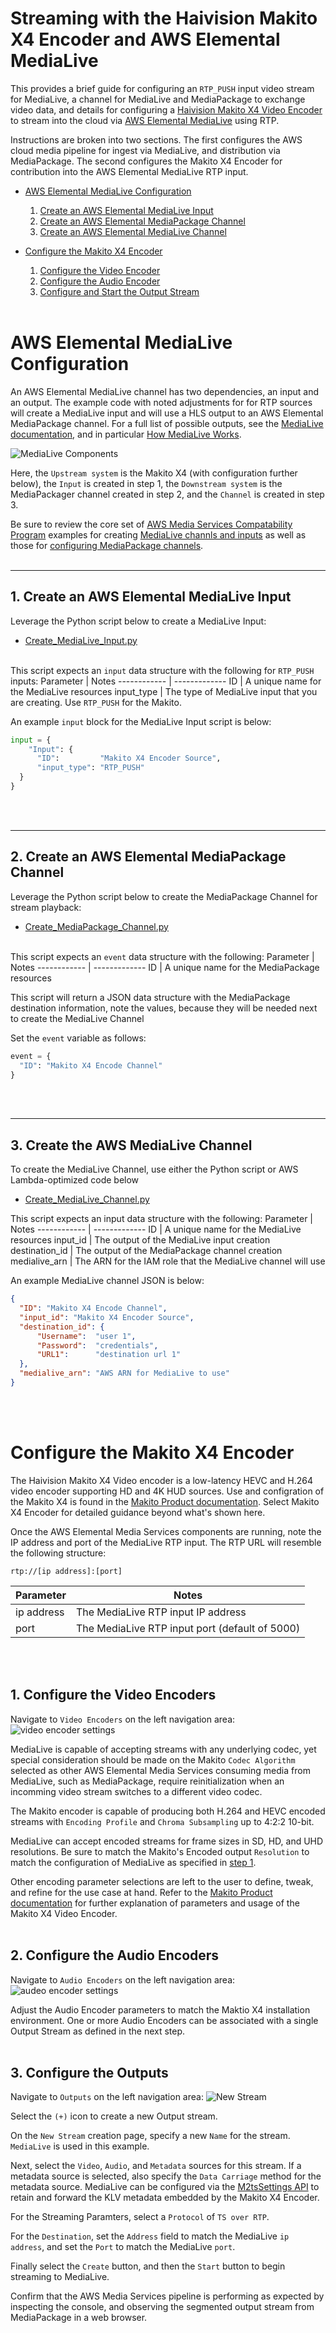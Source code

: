 # Streaming with the Haivision Makito X4 Encoder and AWS Elemental MediaLive

This provides a brief guide for configuring an `RTP_PUSH` input video stream for MediaLive, a channel for MediaLive and MediaPackage to exchange video data, and details for configuring a [Haivision Makito X4 Video Encoder](https://www.haivision.com/products/makito-series/makito-x4-video-encoder/) to stream into the cloud via [AWS Elemental MediaLive](https://aws.amazon.com/medialive/) using RTP.

Instructions are broken into two sections.  The first configures the AWS cloud media pipeline for ingest via MediaLive, and distribution via MediaPackage.  The second configures the Makito X4 Encoder for contribution into the AWS Elemental MediaLive RTP input.
-  [AWS Elemental MediaLive Configuration](#aws-elemental-medialive-configuration)
    1. [Create an AWS Elemental MediaLive Input](#1-create-an-aws-elemental-medialive-input)
    2. [Create an AWS Elemental MediaPackage Channel](#2-create-an-aws-elemental-mediapackage-channel)
    3. [Create an AWS Elemental MediaLive Channel](#3-create-the-aws-medialive-channel)

- [Configure the Makito X4 Encoder](#configure-the-maktio-x4-encoder)
    1. [Configure the Video Encoder](#1-configure-the-video-encoders)
    2. [Configure the Audio Encoder](#2-configure-the-audio-encoders)
    3. [Configure and Start the Output Stream](#3-configure-the-outputs)
<br><br>

# AWS Elemental MediaLive Configuration
An AWS Elemental MediaLive channel has two dependencies, an input and an output.  The example code with noted adjustments for for RTP sources will create a MediaLive input and will use a HLS output to an AWS Elemental MediaPackage channel.  For a full list of possible outputs, see the [MediaLive documentation](https://docs.aws.amazon.com/medialive/latest/ug/what-is.html), and in particular [How MediaLive Works](https://docs.aws.amazon.com/medialive/latest/ug/how-medialive-works-channels.html).

![MediaLive Components](./images/components-4main.png)

Here, the `Upstream system` is the Makito X4 (with configuration further below), the `Input` is created in step 1, the `Downstream system` is the MediaPackager channel created in step 2, and the `Channel` is created in step 3.

Be sure to review the core set of [AWS Media Services Compatability Program](https://aws.amazon.com/media-services/resources/compatibility/) examples for creating [MediaLive channls and inputs](https://github.com/aws-samples/aws-media-services-tools/tree/master/MediaLive/Compatibility/Examples) as well as those for [configuring MediaPackage channels](https://github.com/aws-samples/aws-media-services-tools/tree/master/MediaPackage/Compatibility/Examples).
<br><br>

---
## 1. Create an AWS Elemental MediaLive Input

Leverage the Python script below to create a MediaLive Input:
- [Create_MediaLive_Input.py](https://github.com/aws-samples/aws-media-services-tools/tree/master/MediaLive/Compatibility/Examples/Create_MediaLive_Input.py) 
<br><br>

This script expects an `input` data structure with the following for `RTP_PUSH` inputs:
Parameter | Notes
------------ | -------------
ID | A unique name for the MediaLive resources
input_type | The type of MediaLive input that you are creating.  Use `RTP_PUSH` for the Makito.
<br>

An example `input` block for the MediaLive Input script is below:
```Python
input = {
    "Input": {
      "ID":         "Makito X4 Encoder Source",
      "input_type": "RTP_PUSH"
  }
}
```
<br><br>

---
## 2. Create an AWS Elemental MediaPackage Channel

Leverage the Python script below to create the MediaPackage Channel for stream playback:
- [Create_MediaPackage_Channel.py](https://github.com/aws-samples/aws-media-services-tools/tree/master/MediaPackage/Compatibility/Examples/Create_MediaPackage_Channel.py)
<br><br>

This script expects an `event` data structure with the following:
Parameter | Notes
------------ | -------------
ID | A unique name for the MediaPackage resources
<br>

This script will return a JSON data structure with the MediaPackage destination information, note the values, because they will be needed next to create the MediaLive Channel

Set the `event` variable as follows:
```Python
event = {
  "ID": "Makito X4 Encode Channel"
}
```
<br><br>

---
## 3. Create the AWS MediaLive Channel
To create the MediaLive Channel, use either the Python script or AWS Lambda-optimized code below
- [Create_MediaLive_Channel.py](https://github.com/aws-samples/aws-media-services-tools/tree/master/MediaLive/Compatibility/Examples/Create_MediaLive_Channel.py)

This script expects an input data structure with the following:
Parameter | Notes
------------ | -------------
ID | A unique name for the MediaLive resources
input_id | The output of the MediaLive input creation
destination_id | The output of the MediaPackage channel creation
medialive_arn | The ARN for the IAM role that the MediaLive channel will use

An example MediaLive channel JSON is below:

```JSON
{
  "ID": "Makito X4 Encode Channel",
  "input_id": "Makito X4 Encoder Source",
  "destination_id": {
      "Username":  "user 1",
      "Password":  "credentials",
      "URL1":      "destination url 1"
  },
  "medialive_arn": "AWS ARN for MediaLive to use"
}
```
<br><br>


# Configure the Makito X4 Encoder
The Haivision Makito X4 Video encoder is a low-latency HEVC and H.264 video encoder supporting HD and 4K HUD sources. Use and configration of the Makito X4 is found in the [Makito Product documentation](https://doc.haivision.com/Makito). Select Makito X4 Encoder for detailed guidance beyond what's shown here.

Once the AWS Elemental Media Services components are running, note the IP address and port of the MediaLive RTP input.  The RTP URL will resemble the following structure:
```
rtp://[ip address]:[port]
```
Parameter | Notes
------------ | -------------
ip address | The MediaLive RTP input IP address
port | The MediaLive RTP input port (default of 5000)
<br><br>

## 1. Configure the Video Encoders
Navigate to `Video Encoders` on the left navigation area:
![video encoder settings](./images/x4_video_encoder.png)

MediaLive is capable of accepting streams with any underlying codec, yet special consideration should be made on the Makito `Codec Algorithm` selected as other AWS Elemental Media Services consuming media from MediaLive, such as MediaPackage, require reinitialization when an incomming video stream switches to a different video codec.

The Makito encoder is capable of producing both H.264 and HEVC encoded streams with `Encoding Profile` and `Chroma Subsampling` up to 4:2:2 10-bit.  

MediaLive can accept encoded streams for frame sizes in SD, HD, and UHD resolutions.  Be sure to match the Makito's Encoded output `Resolution` to match the configuration of MediaLive as specified in [step 1](#1-create-an-aws-elemental-medialive-input).

Other encoding parameter selections are left to the user to define, tweak, and refine for the use case at hand.  Refer to the [Makito Product documentation](https://doc.haivision.com/Makito) for further explanation of parameters and usage of the Makito X4 Video Encoder.
<br><br>

## 2. Configure the Audio Encoders
Navigate to `Audio Encoders` on the left navigation area:
![audeo encoder settings](./images/x4_audio_encoder.png)

Adjust the Audio Encoder parameters to match the Maktio X4 installation environment.  One or more Audio Encoders can be associated with a single Output Stream as defined in the next step.
<br><br>

## 3. Configure the Outputs
Navigate to `Outputs` on the left navigation area:
![New Stream](./images/x4_new_rtp_stream.png)

Select the `(+)` icon to create a new Output stream.

On the `New Stream` creation page, specify a new `Name` for the stream.  `MediaLive` is used in this example.

Next, select the `Video`, `Audio`, and `Metadata` sources for this stream.  If a metadata source is selected, also specify the `Data Carriage` method for the metadata source.  MediaLive can be configured via  the [M2tsSettings API](https://docs.aws.amazon.com/medialive/latest/apireference/channels.html#channels-model-m2tssettings) to retain and forward the KLV metadata embedded by the Makito X4 Encoder. 

For the Streaming Paramters, select a `Protocol` of `TS over RTP`.

For the `Destination`, set the `Address` field to match the MediaLive `ip address`, and set the `Port` to match the MediaLive `port`.

Finally select the `Create` button, and then the `Start` button to begin streaming to MediaLive.

Confirm that the AWS Media Services pipeline is performing as expected by inspecting the console, and observing the segmented output stream from MediaPackage in a web browser.
<br><br>
